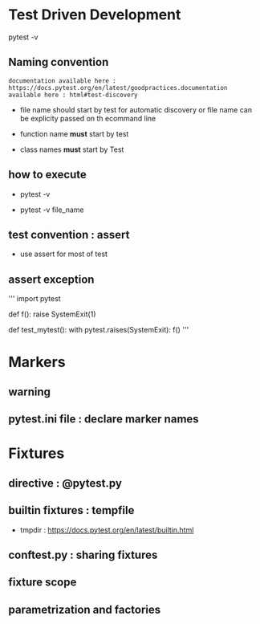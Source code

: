 # Test Driven Development 

pytest -v

## Naming convention

    documentation available here : https://docs.pytest.org/en/latest/goodpractices.documentation available here : html#test-discovery
* file name should start by test for automatic discovery or file name can be explicity passed on th ecommand line

* function name **must** start by test

* class names **must** start by Test

## how to execute

* pytest -v 

* pytest -v file_name

## test convention : assert

* use assert for most of test

## assert exception

'''
import pytest


def f():
    raise SystemExit(1)


def test_mytest():
    with pytest.raises(SystemExit):
        f()
'''

# Markers

## warning 

## pytest.ini file : declare marker names

# Fixtures

## directive : @pytest.py

## builtin fixtures : tempfile

* tmpdir : https://docs.pytest.org/en/latest/builtin.html

## conftest.py : sharing fixtures 

## fixture scope

## parametrization and factories


